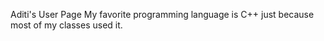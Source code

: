 
Aditi's User Page
My favorite programming language is C++ just because most of my classes used it.
